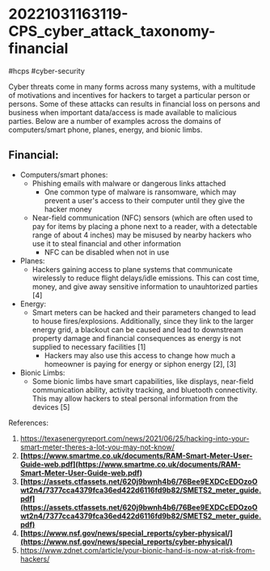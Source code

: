# 20221031163119-CPS_cyber_attack_taxonomy-financial
#hcps #cyber-security

Cyber threats come in many forms across many systems, with a multitude of motivations and incentives for hackers to target a particular person or persons. Some of these attacks can results in financial loss on persons and business when important data/access is made available to malicious parties. Below are a number of examples across the domains of computers/smart phone, planes, energy, and bionic limbs.

## Financial:
- Computers/smart phones:
	- Phishing emails with malware or dangerous links attached
		- One common type of malware is ransomware, which may prevent a user's access to their computer until they give the hacker money
	- Near-field communication (NFC) sensors (which are often used to pay for items by placing a phone next to a reader, with a detectable range of about 4 inches) may be misused by nearby hackers who use it to steal financial and other information
		- NFC can be disabled when not in use
- Planes:
	- Hackers gaining access to plane systems that communicate wirelessly to reduce flight delays/idle emissions. This can cost time, money, and give away sensitive information to unauhtorized parties [4]
- Energy:
	- Smart meters can be hacked and their parameters changed to lead to house fires/explosions. Additionally, since they link to the larger energy grid, a blackout can be caused and lead to downstream property damage and financial consequences as energy is not supplied to necessary facilities [1]
		- Hackers may also use this access to change how much a homeowner is paying for energy or siphon energy [2], [3]
- Bionic Limbs:
	- Some bionic limbs have smart capabilities, like displays, near-field communication ability, activity tracking, and bluetooth connectivity. This may allow hackers to steal personal information from the devices [5]


References:
1. https://texasenergyreport.com/news/2021/06/25/hacking-into-your-smart-meter-theres-a-lot-you-may-not-know/
2. **[https://www.smartme.co.uk/documents/RAM-Smart-Meter-User-Guide-web.pdf](https://www.smartme.co.uk/documents/RAM-Smart-Meter-User-Guide-web.pdf)**
3. **[https://assets.ctfassets.net/620j9bwnh4b6/76Bee9EXDCcEDOzoOwt2n4/7377cca4379fca36ed422d6116fd9b82/SMETS2_meter_guide.pdf](https://assets.ctfassets.net/620j9bwnh4b6/76Bee9EXDCcEDOzoOwt2n4/7377cca4379fca36ed422d6116fd9b82/SMETS2_meter_guide.pdf)**
4. **[https://www.nsf.gov/news/special_reports/cyber-physical/](https://www.nsf.gov/news/special_reports/cyber-physical/)**
5. https://www.zdnet.com/article/your-bionic-hand-is-now-at-risk-from-hackers/
